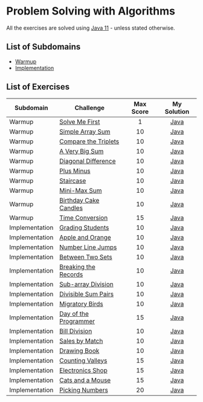 # Problem Solving with Algorithms
All the exercises are solved using [Java 11](https://www.oracle.com/ie/java/technologies/javase-jdk11-downloads.html) - unless stated otherwise.
## List of Subdomains
- [Warmup](Warmup)
- [Implementation](Implementation)

## List of Exercises
| Subdomain | Challenge | Max Score | My Solution |
|---|---|:---:|:---:|
| Warmup | [Solve Me First](https://www.hackerrank.com/challenges/solve-me-first)| 1 |[Java](Warmup/SolveMeFirst/src/Solution.java) |
| Warmup | [Simple Array Sum](https://www.hackerrank.com/challenges/simple-array-sum)| 10 |[Java](Warmup/SimpleArraySum/src/Solution.java) |
| Warmup | [Compare the Triplets](https://www.hackerrank.com/challenges/compare-the-triplets)| 10 |[Java](Warmup/CompareTheTriplets/src/Solution.java) |
| Warmup | [A Very Big Sum](https://www.hackerrank.com/challenges/a-very-big-sum)| 10 |[Java](Warmup/AVeryBigSum/src/Solution.java) |
| Warmup | [Diagonal Difference](https://www.hackerrank.com/challenges/diagonal-difference)| 10 |[Java](Warmup/DiagonalDifference/src/Solution.java) |
| Warmup | [Plus Minus](https://www.hackerrank.com/challenges/plus-minus)| 10 |[Java](Warmup/PlusMinus/src/Solution.java) |
| Warmup | [Staircase](https://www.hackerrank.com/challenges/staircase)| 10 |[Java](Warmup/Staircase/src/Solution.java) |
| Warmup | [Mini-Max Sum](https://www.hackerrank.com/challenges/mini-max-sum)| 10 |[Java](Warmup/MiniMaxSum/src/Solution.java) |
| Warmup | [Birthday Cake Candles](https://www.hackerrank.com/challenges/birthday-cake-candles)| 10 |[Java](Warmup/BirthdayCakeCandles/src/Solution.java) |
| Warmup | [Time Conversion](https://www.hackerrank.com/challenges/time-conversion)| 15 |[Java](Warmup/TimeConversion/src/Solution.java) |
| Implementation | [Grading Students](https://www.hackerrank.com/challenges/grading)| 10 |[Java](Implementation/GradingStudents/src/Solution.java) |
| Implementation | [Apple and Orange](https://www.hackerrank.com/challenges/apple-and-orange)| 10 |[Java](Implementation/AppleAndOrange/src/Solution.java) |
| Implementation | [Number Line Jumps](https://www.hackerrank.com/challenges/kangaroo)| 10 |[Java](Implementation/NumberLineJumps/src/Solution.java) |
| Implementation | [Between Two Sets](https://www.hackerrank.com/challenges/between-two-sets)| 10 |[Java](Implementation/BetweenTwoSets/src/Solution.java) |
| Implementation | [Breaking the Records](https://www.hackerrank.com/challenges/breaking-best-and-worst-records)| 10 |[Java](Implementation/BreakingTheRecords/src/Solution.java) |
| Implementation | [Sub-array Division](https://www.hackerrank.com/challenges/the-birthday-bar)| 10 |[Java](Implementation/SubArrayDivision/src/Solution.java) |
| Implementation | [Divisible Sum Pairs](https://www.hackerrank.com/challenges/divisible-sum-pairs)| 10 |[Java](Implementation/DivisibleSumPairs/src/Solution.java) |
| Implementation | [Migratory Birds](https://www.hackerrank.com/challenges/migratory-birds)| 10 |[Java](Implementation/MigratoryBirds/src/Solution.java) |
| Implementation | [Day of the Programmer](https://www.hackerrank.com/challenges/day-of-the-programmer)| 15 |[Java](Implementation/DayOfTheProgrammer/src/Solution.java) |
| Implementation | [Bill Division](https://www.hackerrank.com/challenges/bon-appetit)| 10 |[Java](Implementation/BillDivision/src/Solution.java) |
| Implementation | [Sales by Match](https://www.hackerrank.com/challenges/sock-merchant)| 10 |[Java](Implementation/SalesByMatch/src/Solution.java) |
| Implementation | [Drawing Book](https://www.hackerrank.com/challenges/drawing-book)| 10 |[Java](Implementation/DrawingBook/src/Solution.java) |
| Implementation | [Counting Valleys](https://www.hackerrank.com/challenges/counting-valleys)| 15 |[Java](Implementation/CountingValleys/src/Solution.java) |
| Implementation | [Electronics Shop](https://www.hackerrank.com/challenges/electronics-shop)| 15 |[Java](Implementation/ElectronicsShop/src/Solution.java) |
| Implementation | [Cats and a Mouse](https://www.hackerrank.com/challenges/cats-and-a-mouse)| 15 |[Java](Implementation/CatsAndAMouse/src/Solution.java) |
| Implementation | [Picking Numbers](https://www.hackerrank.com/challenges/picking-numbers)| 20 |[Java](Implementation/PickingNumbers/src/Solution.java) |
